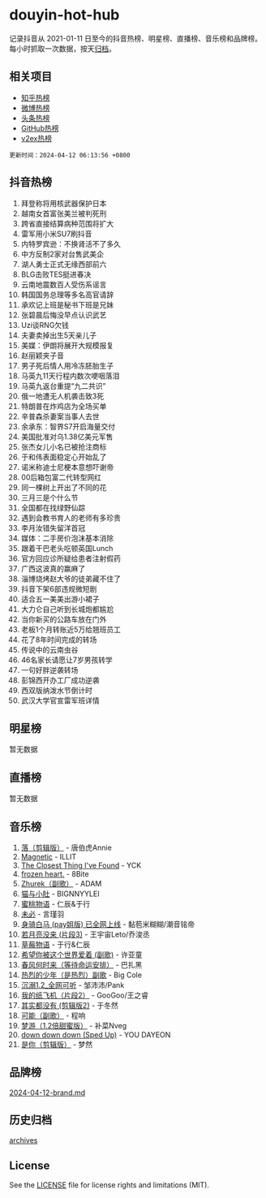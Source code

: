 # douyin-hot-hub

记录抖音从 2021-01-11 日至今的抖音热榜、明星榜、直播榜、音乐榜和品牌榜。每小时抓取一次数据，按天[归档](archives)。

## 相关项目

- [知乎热榜](https://github.com/lonnyzhang423/zhihu-hot-hub)
- [微博热榜](https://github.com/lonnyzhang423/weibo-hot-hub)
- [头条热榜](https://github.com/lonnyzhang423/toutiao-hot-hub)
- [GitHub热榜](https://github.com/lonnyzhang423/github-hot-hub)
- [v2ex热榜](https://github.com/lonnyzhang423/v2ex-hot-hub)


`更新时间：2024-04-12 06:13:56 +0800`

## 抖音热榜

1. 拜登称将用核武器保护日本
1. 越南女首富张美兰被判死刑
1. 跨省直接结算病种范围将扩大
1. 雷军用小米SU7刷抖音
1. 内特罗宾逊：不换肾活不了多久
1. 中方反制2家对台售武美企
1. 湖人勇士正式无缘西部前六
1. BLG击败TES挺进春决
1. 云南地震数百人受伤系谣言
1. 韩国国务总理等多名高官请辞
1. 承欢记上班是秘书下班是兄妹
1. 张碧晨后悔没早点认识武艺
1. Uzi谈RNG欠钱
1. 夫妻卖掉出生5天亲儿子
1. 美媒：伊朗将展开大规模报复
1. 赵丽颖夹子音
1. 男子死后情人用冷冻胚胎生子
1. 马英九11天行程内数次哽咽落泪
1. 马英九返台重提“九二共识”
1. 俄一地遭无人机袭击致3死
1. 特朗普在炸鸡店为全场买单
1. 辛普森杀妻案当事人去世
1. 余承东：智界S7开启海量交付
1. 美国批准对乌1.38亿美元军售
1. 张杰女儿小名已被抢注商标
1. 于和伟表面稳定心开始乱了
1. 诺米称迪士尼梗本意想吓谢帝
1. 00后箱包富二代转型网红
1. 同一棵树上开出了不同的花
1. 三月三是个什么节
1. 全国都在找绿野仙踪
1. 遇到会教书育人的老师有多珍贵
1. 李月汝错失留洋首冠
1. 媒体：二手房价泡沫基本消除
1. 跟着干巴老头吃顿英国Lunch
1. 官方回应诊所疑给患者注射假药
1. 广西这波真的赢麻了
1. 淄博烧烤赵大爷的徒弟藏不住了
1. 抖音下架6部违规微短剧
1. 适合五一美美出游小裙子
1. 大力仑自己听到长城炮都尴尬
1. 当你新买的公路车放在门外
1. 老板1个月转账近5万给翘班员工
1. 花了8年时间完成的转场
1. 传说中的云南虫谷
1. 46名家长请愿让7岁男孩转学
1. 一句好胖逆袭转场
1. 彭锦西开办工厂成功逆袭
1. 西双版纳泼水节倒计时
1. 武汉大学官宣雷军班详情

## 明星榜

暂无数据

## 直播榜

暂无数据

## 音乐榜

1. [落（剪辑版）](https://sf5-hl-cdn-tos.douyinstatic.com/obj/tos-cn-ve-2774/o0h6HvN1BBbli9LtU3i5fQIleBQMF5Cg4TZmmC) - 唐伯虎Annie
1. [Magnetic](https://sf6-cdn-tos.douyinstatic.com/obj/tos-cn-ve-2774/oAQCYdBNZfLACGDmVFAsfAtpy32tqErgQ3XgBN) - ILLIT
1. [The Closest Thing I've Found](https://sf5-hl-cdn-tos.douyinstatic.com/obj/tos-cn-ve-2774/514ab5d9146f4d2ca454b7adff8e5e4d) - YCK
1. [frozen heart.](https://sf5-hl-cdn-tos.douyinstatic.com/obj/tos-cn-ve-2774/oIIWJfyjIACZA9zQMtnJ6hQQhFC4vhCupoRBsO) - 8Bite
1. [Zhurek（副歌）](https://sf27-cdn-tos.douyinstatic.com/obj/tos-cn-ve-2774/ooQm8FBZQDlf0btEYgVpCcSCQfrdJGBEKZYBGS) - ADAM
1. [猫与小肚](https://sf5-hl-cdn-tos.douyinstatic.com/obj/tos-cn-ve-2774/osZeoClMECgK8DYl6VebABgbchEtPYQjZEnRtd) - BIGNNYYLEI
1. [蜜桃物语](https://sf5-hl-cdn-tos.douyinstatic.com/obj/tos-cn-ve-2774/oIhOSCZtIACtYU4XQkngiW9kCBfVD1Fz9IYeqL) - 仁辰&于行
1. [未必](https://sf5-hl-cdn-tos.douyinstatic.com/obj/tos-cn-ve-2774/ogntQMFnKQDZUgTCYuJgfLEtleYZZFxBQqhhFB) - 言瑾羽
1. [身骑白马 (pay姐版) 已全网上线](https://sf6-cdn-tos.douyinstatic.com/obj/tos-cn-ve-2774/oQLO5ZgLsFkaDhdIIveF2zUCgfweY0gWaH4AQG) - 黏苞米糊糊/潮音铭帝
1. [若月亮没来 (片段3)](https://sf3-cdn-tos.douyinstatic.com/obj/tos-cn-ve-2774/okfyEUsGW1B1ovJi5JiN9IjvAT2lMwA054GoEB) - 王宇宙Leto/乔浚丞
1. [草莓物语](https://sf5-hl-cdn-tos.douyinstatic.com/obj/tos-cn-ve-2774/okynhJ7jEAIIZBfsLgYMEI8QC3WbQNN66RKzhT) - 于行&仁辰
1. [希望你被这个世界爱着 (副歌)](https://sf6-cdn-tos.douyinstatic.com/obj/tos-cn-ve-2774/oUHCmWQfZlE3QQBKBeD8rCFLpJzPgCpImhsxMt) - 许亚童
1. [春风何时来（等待命运安排）](https://sf5-hl-cdn-tos.douyinstatic.com/obj/tos-cn-ve-2774/oICBNbD3gelMfB4WgiD1KI2jQtXZE2FgHLwtsl) - 巴扎黑
1. [热烈的少年（是热烈）副歌](https://sf6-cdn-tos.douyinstatic.com/obj/tos-cn-ve-2774/owVNI0CLDAUMtSz6TEYvfFBFL4UDFFhLfgK8fa) - Big Cole
1. [沉溺1.2_全网可听](https://sf6-cdn-tos.douyinstatic.com/obj/tos-cn-ve-2774/ok2QoiBqsWAX9McZmWiI9gAB0EzwD4Xj6yfmtH) - 邹沛沛/Pank
1. [我的纸飞机（片段2）](https://sf5-hl-cdn-tos.douyinstatic.com/obj/tos-cn-ve-2774/oM2ZrKcg2CD5AeRB2gkeXOFB1IxAGJdZPazYHf) - GooGoo/王之睿
1. [其实都没有 (剪辑版2)](https://sf27-cdn-tos.douyinstatic.com/obj/tos-cn-ve-2774/oEBNQenHZtBhxYjGgUDQk0BCHTigQafgFlbQ7k) - 于冬然
1. [可能（副歌）](https://sf5-hl-cdn-tos.douyinstatic.com/obj/tos-cn-ve-2774/cde1731888894259b333569393c2fb51) - 程响
1. [梦游（1.2倍甜蜜版）](https://sf6-cdn-tos.douyinstatic.com/obj/tos-cn-ve-2774/o4gyAUm8hwufoEABmwVIiQtHsFuGzAEEWtNMzo) - 补菜Nveg
1. [down down down (Sped Up)](https://sf5-hl-cdn-tos.douyinstatic.com/obj/tos-cn-ve-2774/ow80iABiXIO9DsFwK6WeZKMaJRi3BPJAotDy8m) - YOU DAYEON
1. [是你（剪辑版）](https://sf5-hl-cdn-tos.douyinstatic.com/obj/tos-cn-ve-2774/46019dae783c4c969944217fe1cfafc4) - 梦然

## 品牌榜

[2024-04-12-brand.md](archives/2024-04-12-brand.md)

## 历史归档

[archives](archives)

## License

See the [LICENSE](LICENSE) file for license rights and limitations (MIT).

